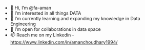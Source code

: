 - 👋 Hi, I’m @fa-aman
- 👀 I’m interested in all things DATA
- 🌱 I’m currently learning and expanding my knowledge in Data Engineering
- 💞️ I’m open for collaborations in data space
- 📫 Reach me on my Linkedin - https://www.linkedin.com/in/amanchoudhary1994/

<!---
fa-aman/fa-aman is a ✨ special ✨ repository because its `README.md` (this file) appears on your GitHub profile.
You can click the Preview link to take a look at your changes.
--->
